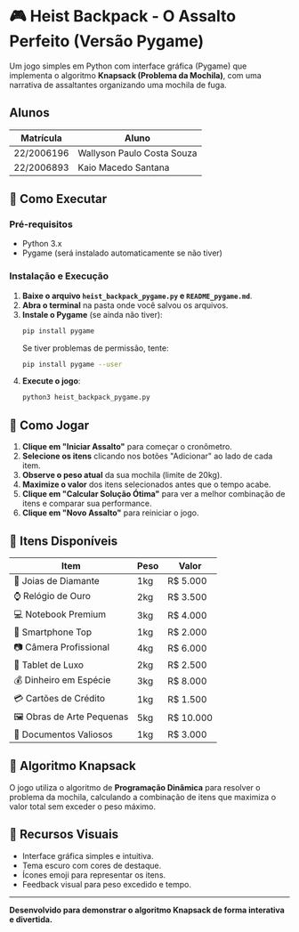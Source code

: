 # 🎮 Heist Backpack - O Assalto Perfeito (Versão Pygame)

Um jogo simples em Python com interface gráfica (Pygame) que implementa o algoritmo **Knapsack (Problema da Mochila)**, com uma narrativa de assaltantes organizando uma mochila de fuga.
## Alunos
| Matrícula   | Aluno                             |
|------------|-----------------------------------|
| 22/2006196 | Wallyson Paulo Costa Souza        |
| 22/2006893 | Kaio Macedo Santana               |


## 🚀 Como Executar

### Pré-requisitos
- Python 3.x
- Pygame (será instalado automaticamente se não tiver)

### Instalação e Execução

1. **Baixe o arquivo `heist_backpack_pygame.py` e `README_pygame.md`**.
2. **Abra o terminal** na pasta onde você salvou os arquivos.
3. **Instale o Pygame** (se ainda não tiver):
   ```bash
   pip install pygame
   ```
   Se tiver problemas de permissão, tente:
   ```bash
   pip install pygame --user
   ```
4. **Execute o jogo**:
   ```bash
   python3 heist_backpack_pygame.py
   ```

## 🎯 Como Jogar

1. **Clique em "Iniciar Assalto"** para começar o cronômetro.
2. **Selecione os itens** clicando nos botões "Adicionar" ao lado de cada item.
3. **Observe o peso atual** da sua mochila (limite de 20kg).
4. **Maximize o valor** dos itens selecionados antes que o tempo acabe.
5. **Clique em "Calcular Solução Ótima"** para ver a melhor combinação de itens e comparar sua performance.
6. **Clique em "Novo Assalto"** para reiniciar o jogo.

## 💎 Itens Disponíveis

| Item | Peso | Valor |
|------|------|-------|
| 💎 Joias de Diamante | 1kg | R$ 5.000 |
| ⌚ Relógio de Ouro | 2kg | R$ 3.500 |
| 💻 Notebook Premium | 3kg | R$ 4.000 |
| 📱 Smartphone Top | 1kg | R$ 2.000 |
| 📷 Câmera Profissional | 4kg | R$ 6.000 |
| 📱 Tablet de Luxo | 2kg | R$ 2.500 |
| 💰 Dinheiro em Espécie | 3kg | R$ 8.000 |
| 💳 Cartões de Crédito | 1kg | R$ 1.500 |
| 🖼️ Obras de Arte Pequenas | 5kg | R$ 10.000 |
| 📄 Documentos Valiosos | 1kg | R$ 3.000 |

## 🧠 Algoritmo Knapsack

O jogo utiliza o algoritmo de **Programação Dinâmica** para resolver o problema da mochila, calculando a combinação de itens que maximiza o valor total sem exceder o peso máximo.

## 🎨 Recursos Visuais

- Interface gráfica simples e intuitiva.
- Tema escuro com cores de destaque.
- Ícones emoji para representar os itens.
- Feedback visual para peso excedido e tempo.

---

**Desenvolvido para demonstrar o algoritmo Knapsack de forma interativa e divertida.**

